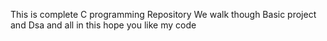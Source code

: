 This is complete C programming Repository 
We walk though Basic project and Dsa and all in this hope you like my code 
